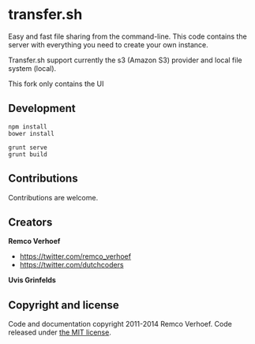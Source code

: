 # transfer.sh

Easy and fast file sharing from the command-line. This code contains the server with everything you need to create your own instance.

Transfer.sh support currently the s3 (Amazon S3) provider and local file system (local).

This fork only contains the UI

## Development

```
npm install
bower install

grunt serve
grunt build
```

## Contributions

Contributions are welcome.

## Creators

**Remco Verhoef**
- <https://twitter.com/remco_verhoef>
- <https://twitter.com/dutchcoders>

**Uvis Grinfelds**

## Copyright and license

Code and documentation copyright 2011-2014 Remco Verhoef.
Code released under [the MIT license](LICENSE).
